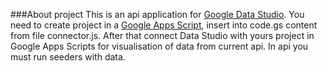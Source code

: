 
###About project 
This is an api application for <a href="https://datastudio.google.com/">Google Data Studio</a>. 
You need to create project in a <a href="https://script.google.com/home">Google Apps Script</a>, insert into code.gs content from file connector.js. 
After that connect Data Studio with yours project in Google Apps Scripts for visualisation of data from current api. 
In api you must run seeders with data.
